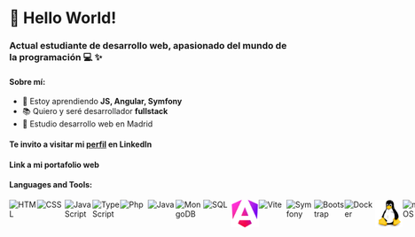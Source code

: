 # 👋 Hello World!

### Actual estudiante de desarrollo web, apasionado del mundo de la programación 💻 ✨  

#### Sobre mí:
<ul>
  <li>🚀 Estoy aprendiendo <strong>JS, Angular, Symfony</strong></li>
  <li>📚 Quiero y seré desarrollador <strong>fullstack</strong></li>
  <li>📓 Estudio desarrollo web en Madrid</li>
</ul>

#### Te invito a visitar mi [perfil](https://www.linkedin.com/in/david-cruz-casado-9819a9234/) en LinkedIn

#### Link a mi portafolio web

#### Languages and Tools:
<p style="display: flex;">
  <img src="https://cdn.jsdelivr.net/gh/devicons/devicon/icons/html5/html5-original-wordmark.svg" alt="HTML" width="50" height="50" />
  <img src="https://cdn.jsdelivr.net/gh/devicons/devicon/icons/css3/css3-original-wordmark.svg" alt="CSS" width="50" height="50" />
  <img src="https://cdn.jsdelivr.net/gh/devicons/devicon/icons/javascript/javascript-original.svg" alt="JavaScript" width="50" height="50" />
  <img src="https://cdn.jsdelivr.net/gh/devicons/devicon/icons/typescript/typescript-original.svg" alt="TypeScript" width="50" height="50"/>
  <img src="https://www.svgrepo.com/show/349474/php.svg" alt="Php" width="50" height="50"/>
  <img src="https://cdn.jsdelivr.net/gh/devicons/devicon/icons/java/java-original-wordmark.svg" alt="Java" width="50" height="50" />
  <img src="https://www.svgrepo.com/show/331488/mongodb.svg" alt="MongoDB" width="50" height="50" />
  <img src="https://www.svgrepo.com/show/331760/sql-database-generic.svg" alt="SQL" width="50" height="50" />
  <img src="https://github.com/devicons/devicon/blob/v2.16.0/icons/angular/angular-original.svg" alt="Angular" width="50" height="50" />
  <img src="https://www.svgrepo.com/show/374167/vite.svg" alt="Vite" width="50" height="50" />
  <img src="https://img.icons8.com/?size=100&id=78295&format=png&color=000000" alt="Symfony" width="50" height="50" />
  <img src="https://upload.wikimedia.org/wikipedia/commons/b/b2/Bootstrap_logo.svg" alt="Bootstrap" width="55" height="50" />
  <img src="https://www.svgrepo.com/show/452192/docker.svg" alt="Docker" width="55" height="50" />
  <img src="https://github.com/devicons/devicon/blob/v2.16.0/icons/linux/linux-original.svg" alt="Linux" width="50" height="50" />
  <img src="https://upload.wikimedia.org/wikipedia/commons/thumb/2/22/MacOS_logo_%282017%29.svg/512px-MacOS_logo_%282017%29.svg.png" alt="macOS" width="50" height="50" />
  <img src="https://github.com/devicons/devicon/blob/v2.16.0/icons/windows11/windows11-original.svg" alt="Windows" width="50" height="50" />
</p>
